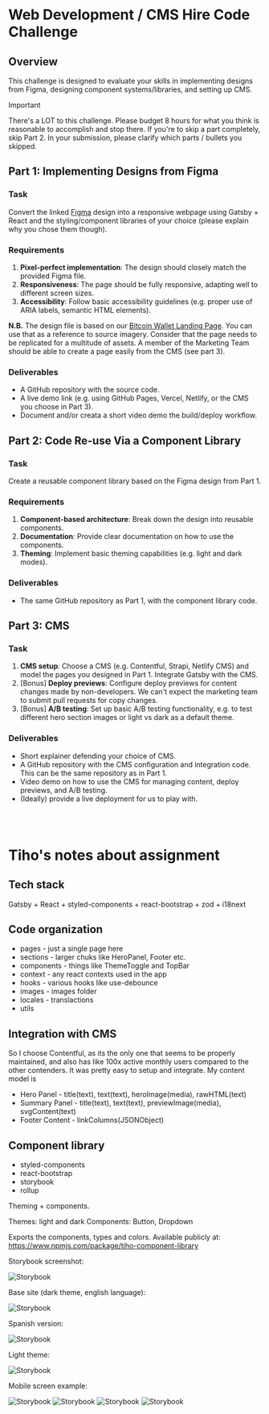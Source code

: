 # Web Development / CMS Hire Code Challenge

## Overview

This challenge is designed to evaluate your skills in implementing designs from Figma, designing component systems/libraries, and setting up CMS.

> [!IMPORTANT]
> There's a LOT to this challenge.
> Please budget 8 hours for what you think is reasonable to accomplish and stop there. If you're to skip a part completely, skip Part 2. In your submission, please clarify which parts / bullets you skipped.

## Part 1: Implementing Designs from Figma

### Task

Convert the linked [Figma](./Exodus_Assets.fig) design into a responsive webpage using Gatsby + React and the styling/component libraries of your choice (please explain why you chose them though).

### Requirements

1. **Pixel-perfect implementation**: The design should closely match the provided Figma file.
2. **Responsiveness**: The page should be fully responsive, adapting well to different screen sizes.
3. **Accessibility**: Follow basic accessibility guidelines (e.g. proper use of ARIA labels, semantic HTML elements).

**N.B.** The design file is based on our [Bitcoin Wallet Landing Page](https://www.exodus.com/bitcoin-wallet). You can use that as a reference to source imagery. Consider that the page needs to be replicated for a multitude of assets. A member of the Marketing Team should be able to create a page easily from the CMS (see part 3).

### Deliverables

-   A GitHub repository with the source code.
-   A live demo link (e.g. using GitHub Pages, Vercel, Netlify, or the CMS you choose in Part 3).
-   Document and/or creata a short video demo the build/deploy workflow.

## Part 2: Code Re-use Via a Component Library

### Task

Create a reusable component library based on the Figma design from Part 1.

### Requirements

1. **Component-based architecture**: Break down the design into reusable components.
2. **Documentation**: Provide clear documentation on how to use the components.
3. **Theming**: Implement basic theming capabilities (e.g. light and dark modes).

### Deliverables

-   The same GitHub repository as Part 1, with the component library code.

## Part 3: CMS

### Task

1. **CMS setup**: Choose a CMS (e.g. Contentful, Strapi, Netlify CMS) and model the pages you designed in Part 1. Integrate Gatsby with the CMS.
2. [Bonus] **Deploy previews**: Configure deploy previews for content changes made by non-developers. We can't expect the marketing team to submit pull requests for copy changes.
3. [Bonus] **A/B testing**: Set up basic A/B testing functionality, e.g. to test different hero section images or light vs dark as a default theme.

### Deliverables

-   Short explainer defending your choice of CMS.
-   A GitHub repository with the CMS configuration and integration code. This can be the same repository as in Part 1.
-   Video demo on how to use the CMS for managing content, deploy previews, and A/B testing.
-   (Ideally) provide a live deployment for us to play with.

<br /> <br />

# Tiho's notes about assignment

## Tech stack

Gatsby + React + styled-components + react-bootstrap + zod + i18next

## Code organization

-   pages - just a single page here
-   sections - larger chuks like HeroPanel, Footer etc.
-   components - things like ThemeToggle and TopBar
-   context - any react contexts used in the app
-   hooks - various hooks like use-debounce
-   images - images folder
-   locales - translactions
-   utils

## Integration with CMS

So I choose Contentful, as its the only one that seems to be properly maintained, and also has like 100x active monthly users compared to the other contenders. It was pretty easy to setup and integrate.
My content model is

-   Hero Panel - title(text), text(text), heroImage(media), rawHTML(text)
-   Summary Panel - title(text), text(text), previewImage(media), svgContent(text)
-   Footer Content - linkColumns(JSONObject)

## Component library

-   styled-components
-   react-bootstrap
-   storybook
-   rollup

Theming + components.

Themes: light and dark
Components: Button, Dropdown

Exports the components, types and colors.
Available publicly at: https://www.npmjs.com/package/tiho-component-library

Storybook screenshot:

![Storybook](screenshots/image.png)

Base site (dark theme, english language):

![Storybook](screenshots/image1.png)

Spanish version:

![Storybook](screenshots/image2.png)

Light theme:

![Storybook](screenshots/image7.png)

Mobile screen example:

![Storybook](screenshots/image3.png)
![Storybook](screenshots/image4.png)
![Storybook](screenshots/image5.png)
![Storybook](screenshots/image6.png)
